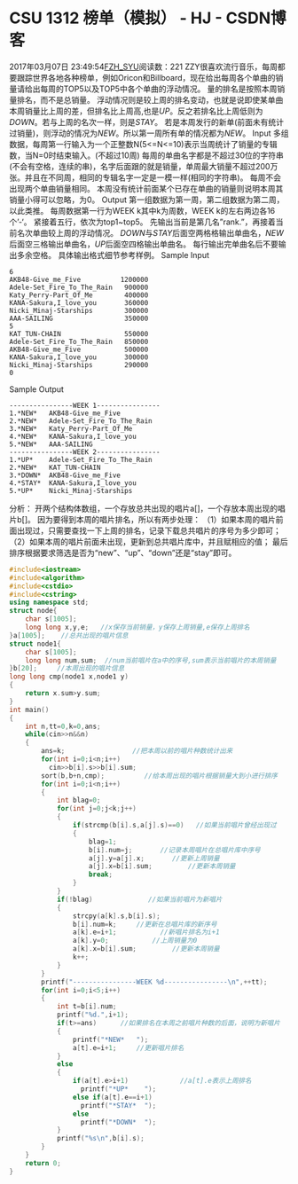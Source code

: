 # CSU  1312 榜单（模拟） - HJ - CSDN博客
2017年03月07日 23:49:54[FZH_SYU](https://me.csdn.net/feizaoSYUACM)阅读数：221
ZZY很喜欢流行音乐，每周都要跟踪世界各地各种榜单，例如Oricon和Billboard，现在给出每周各个单曲的销量请给出每周的TOP5以及TOP5中各个单曲的浮动情况。
量的排名是按照本周销量排名，而不是总销量。
浮动情况则是较上周的排名变动，也就是说即使某单曲本周销量比上周的差，但排名比上周高,也是*UP*。反之若排名比上周低则为*DOWN*。若与上周的名次一样，则是*STAY*。
若是本周发行的新单(前面未有统计过销量)，则浮动的情况为*NEW*。所以第一周所有单的情况都为*NEW*。
Input
多组数据，每周第一行输入为一个正整数N(5<=N<=10)表示当周统计了销量的专辑数，当N=0时结束输入。(不超过10周)
每周的单曲名字都是不超过30位的字符串(不会有空格，连续的串)，名字后面跟的就是销量，单周最大销量不超过200万张。并且在不同周，相同的专辑名字一定是一模一样(相同的字符串)。
每周不会出现两个单曲销量相同。
本周没有统计前面某个已存在单曲的销量则说明本周其销量小得可以忽略，为0。
Output
第一组数据为第一周，第二组数据为第二周，以此类推。
每周数据第一行为WEEK k其中k为周数，WEEK k的左右两边各16个’-‘。
紧接着五行，依次为top1~top5。
先输出当前是第几名”rank.”，再接着当前名次单曲较上周的浮动情况。
*DOWN*与*STAY*后面空两格格输出单曲名，*NEW*后面空三格输出单曲名，*UP*后面空四格输出单曲名。
每行输出完单曲名后不要输出多余空格。
具体输出格式细节参考样例。
Sample Input
```
6
AKB48-Give_me_Five          1200000
Adele-Set_Fire_To_The_Rain   900000
Katy_Perry-Part_Of_Me        400000
KANA-Sakura,I_love_you       360000
Nicki_Minaj-Starships        300000
AAA-SAILING                  350000
5
KAT_TUN-CHAIN                550000
Adele-Set_Fire_To_The_Rain   850000
AKB48-Give_me_Five           500000
KANA-Sakura,I_love_you       300000
Nicki_Minaj-Starships        290000
0
```
Sample Output
```
----------------WEEK 1----------------
1.*NEW*   AKB48-Give_me_Five
2.*NEW*   Adele-Set_Fire_To_The_Rain
3.*NEW*   Katy_Perry-Part_Of_Me
4.*NEW*   KANA-Sakura,I_love_you
5.*NEW*   AAA-SAILING
----------------WEEK 2----------------
1.*UP*    Adele-Set_Fire_To_The_Rain
2.*NEW*   KAT_TUN-CHAIN
3.*DOWN*  AKB48-Give_me_Five
4.*STAY*  KANA-Sakura,I_love_you
5.*UP*    Nicki_Minaj-Starships
```
分析： 
开两个结构体数组，一个存放总共出现的唱片a[]，一个存放本周出现的唱片b[]。
因为要得到本周的唱片排名，所以有两步处理：
（1）如果本周的唱片前面出现过，只需要查找一下上周的排名，记录下载总共唱片的序号为多少即可； 
（2）如果本周的唱片前面未出现，更新到总共唱片库中，并且赋相应的值；
最后排序根据要求筛选是否为“new”、“up”、“down”还是“stay”即可。
```cpp
#include<iostream>
#include<algorithm>
#include<cstdio>
#include<cstring>
using namespace std;
struct node{
    char s[1005];
    long long x,y,e;   //x保存当前销量，y保存上周销量,e保存上周排名 
}a[1005];    //总共出现的唱片信息 
struct node1{
    char s[1005];
    long long num,sum;  //num当前唱片在a中的序号,sum表示当前唱片的本周销量 
}b[20];     //本周出现的唱片信息 
long long cmp(node1 x,node1 y)    
{
    return x.sum>y.sum;
}
int main()
{
    int n,tt=0,k=0,ans;
    while(cin>>n&&n)
    {   
        ans=k;                 //把本周以前的唱片种数统计出来 
        for(int i=0;i<n;i++)
          cin>>b[i].s>>b[i].sum;
        sort(b,b+n,cmp);          //给本周出现的唱片根据销量大到小进行排序 
        for(int i=0;i<n;i++)
        {
            int blag=0;
            for(int j=0;j<k;j++)
            {
                if(strcmp(b[i].s,a[j].s)==0)   //如果当前唱片曾经出现过 
                {
                    blag=1; 
                    b[i].num=j;       //记录本周唱片在总唱片库中序号 
                    a[j].y=a[j].x;       //更新上周销量 
                    a[j].x=b[i].sum;         //更新本周销量 
                    break;
                }
            }
            if(!blag)              //如果当前唱片为新唱片 
            {
                strcpy(a[k].s,b[i].s);
                b[i].num=k;     //更新在总唱片库的新序号 
                a[k].e=i+1;           //新唱片排名为i+1 
                a[k].y=0;           //上周销量为0 
                a[k].x=b[i].sum;         //更新本周销量 
                k++;
            }
        }
        printf("----------------WEEK %d----------------\n",++tt);
        for(int i=0;i<5;i++)
        {
            int t=b[i].num; 
            printf("%d.",i+1);
            if(t>=ans)      //如果排名在本周之前唱片种数的后面，说明为新唱片
            { 
                printf("*NEW*   ");
                a[t].e=i+1;     //更新唱片排名    
            }
            else
            {
                if(a[t].e>i+1)             //a[t].e表示上周排名 
                  printf("*UP*    ");
                else if(a[t].e==i+1)
                  printf("*STAY*  ");
                else 
                  printf("*DOWN*  ");
            }
            printf("%s\n",b[i].s);
        }
    }
    return 0;
}
```
